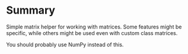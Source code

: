 # Summary

Simple matrix helper for working with matrices. Some features might be specific, while others might be used even with custom class matrices.

You should probably use NumPy instead of this.
